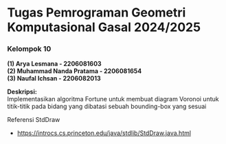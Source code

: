 # Tugas Pemrograman Geometri Komputasional Gasal 2024/2025

### Kelompok 10
**(1) Arya Lesmana - 2206081603**   
**(2) Muhammad Nanda Pratama - 2206081654**  
**(3) Naufal Ichsan - 2206082013**

**Deskripsi:**   
Implementasikan algoritma Fortune untuk membuat diagram Voronoi untuk titik-titik pada
bidang yang dibatasi sebuah bounding-box yang sesuai


Referensi StdDraw
- https://introcs.cs.princeton.edu/java/stdlib/StdDraw.java.html 
